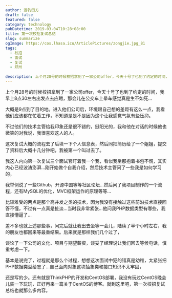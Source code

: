 ```yaml
---
author: 游钓四方
draft: false
featured: false
category: technology
pubDatetime: 2019-03-04T10:28+08:00
title: 第一次校招复试总结
slug: summarize
ogImage: https://cos.lhasa.icu/ArticlePictures/zongjie.jpg_81
tags:
  - 校招
  - 面试
  - 复试
  - 郑州
  
description: 上个月28号的时候校招拿到了一家公司offer，今天十号了也到了约定的时间，我早上8点30左右出发点去应聘，那会儿在公交车上晕车感觉真是生不如死...
---
```


上个月28号的时候校招拿到了一家公司offer，今天十号了也到了约定的时间，我早上8点30左右出发点去应聘，那会儿在公交车上晕车感觉真是生不如死...

大概是9点到了目的地。进入他们公司后，环境跟自己想的差距有这么一点，我看他们应该都在忙着工作，不知道是是不是因为这个让我感觉气氛有些压抑。

不过他们的技术主管给我印象还是很不错的，挺阳光的，我和他在对话的时候他也微笑的对我说，我很喜欢这人的人。  

这次复试大概的流程去了后填一下个人信息表，然后同把简历给了一个姐姐，提交了资料后大概十几分钟吧，我被第一个叫过去了。

我这人内向第一次复试三个面试官盯着我一个我，看似我坐那抱着书包不慌，其实内心已经波涛澎湃...刚开始做个自我介绍，然后技术主管问了一些我是如何学习的，

我举例说了一些Github，开源中国等等社区论坛...然后问了我项目制作的一个流程，还有MySQL的优化，MVC框架运作的原理等等...

比较难受的两点是那个高并发之类的技术，因为我没有接触过这些前沿技术直接回答不懂，不过有一点真是扯淡...当时我非常紧张...他问我PHP数据类型有哪些，我直接懵逼了...  

差不多也就上述那些事，问完后就让我出去坐等一会儿，陆续了半个小时左右，我的朋友也都回来等最重结果。后来就是那样我们几个过了，

谈论了一下公司的文化、项目与期望薪资，谈妥了经理说让我们回去等候电话，慎重考虑一下。  

基本是说完了，过程就是那么个过程，想想这次面试中犯的错真是幼稚，太紧张把PHP数据类型给忘了...自己面向对象这块抽象类和接口知识不太牢固，

还是写的少。还有就是ThinkPHP的开发和CentOS部署，我没有玩过CentOS晚会儿装一下玩玩，正好再来一篇关于CentOS的博客。就到这里吧，第一次校招复试总结也就那么多内容。